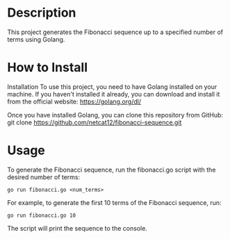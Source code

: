 # Description 
This project generates the Fibonacci sequence up to a specified number of terms using Golang.

# How to Install 

Installation
To use this project, you need to have Golang installed on your machine. If you haven't installed it already, you can download and install it from the official website: https://golang.org/dl/

Once you have installed Golang, you can clone this repository from GitHub: 	git clone https://github.com/netcat12/fibonacci-sequence.git


# Usage
To generate the Fibonacci sequence, run the fibonacci.go script with the desired number of terms:
	
	go run fibonacci.go <num_terms>


For example, to generate the first 10 terms of the Fibonacci sequence, run:
	
	go run fibonacci.go 10

The script will print the sequence to the console.
